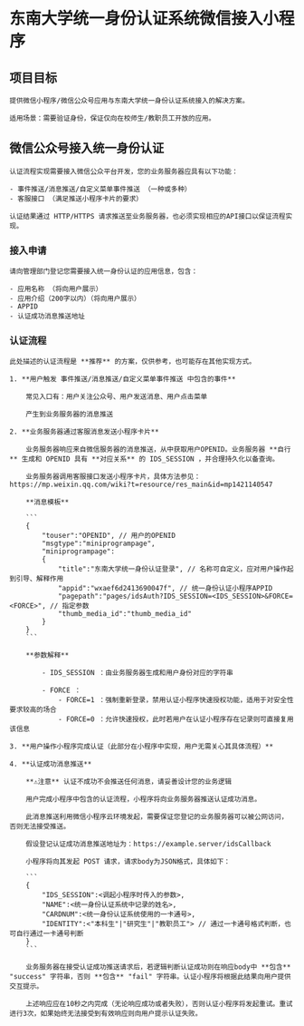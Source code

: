 # 东南大学统一身份认证系统微信接入小程序

## 项目目标

    提供微信小程序/微信公众号应用与东南大学统一身份认证系统接入的解决方案。

    适用场景：需要验证身份，保证仅向在校师生/教职员工开放的应用。


## 微信公众号接入统一身份认证

    认证流程实现需要接入微信公众平台开发，您的业务服务器应具有以下功能：

    - 事件推送/消息推送/自定义菜单事件推送 （一种或多种）
    - 客服接口 （满足推送小程序卡片的要求）

    认证结果通过 HTTP/HTTPS 请求推送至业务服务器，也必须实现相应的API接口以保证流程实现。

### 接入申请

    请向管理部门登记您需要接入统一身份认证的应用信息，包含：

    - 应用名称 （将向用户展示）
    - 应用介绍（200字以内）（将向用户展示）
    - APPID
    - 认证成功消息推送地址

### 认证流程

    此处描述的认证流程是 **推荐** 的方案，仅供参考，也可能存在其他实现方式。

    1. **用户触发 事件推送/消息推送/自定义菜单事件推送 中包含的事件**

        常见入口有：用户关注公众号、用户发送消息、用户点击菜单

        产生到业务服务器的消息推送

    2. **业务服务器通过客服消息发送小程序卡片**

        业务服务器响应来自微信服务器的消息推送，从中获取用户OPENID。业务服务器 **自行** 生成和 OPENID 具有 **对应关系** 的 IDS_SESSION ，并合理持久化以备查询。

        业务服务器调用客服接口发送小程序卡片，具体方法参见：https://mp.weixin.qq.com/wiki?t=resource/res_main&id=mp1421140547

        **消息模板**

        ```
        {
            "touser":"OPENID", // 用户的OPENID
            "msgtype":"miniprogrampage",
            "miniprogrampage":
            {
                "title":"东南大学统一身份认证登录", // 名称可自定义，应对用户操作起到引导、解释作用
                "appid":"wxaef6d2413690047f", // 统一身份认证小程序APPID
                "pagepath":"pages/idsAuth?IDS_SESSION=<IDS_SESSION>&FORCE=<FORCE>", // 指定参数
                "thumb_media_id":"thumb_media_id"
            }
        }
        ```

        **参数解释**

            - IDS_SESSION ：由业务服务器生成和用户身份对应的字符串

            - FORCE ：
                - FORCE=1 ：强制重新登录，禁用认证小程序快速授权功能，适用于对安全性要求较高的场合
                - FORCE=0 ：允许快速授权，此时若用户在认证小程序存在记录则可直接复用该信息

    3. **用户操作小程序完成认证（此部分在小程序中实现，用户无需关心其具体流程）**

    4. **认证成功消息推送**

        **⚠️注意** 认证不成功不会推送任何消息，请妥善设计您的业务逻辑

        用户完成小程序中包含的认证流程，小程序将向业务服务器推送认证成功消息。

        此消息推送利用微信小程序云环境发起，需要保证您登记的业务服务器可以被公网访问，否则无法接受推送。

        假设登记认证成功消息推送地址为：https://example.server/idsCallback

        小程序将向其发起 POST 请求，请求body为JSON格式，具体如下：

        ```
        {
            "IDS_SESSION":<调起小程序时传入的参数>,
            "NAME":<统一身份认证系统中记录的姓名>,
            "CARDNUM":<统一身份认证系统使用的一卡通号>,
            "IDENTITY":<"本科生"|"研究生"|"教职员工"> // 通过一卡通号格式判断，也可自行通过一卡通号判断
        }
        ```

        业务服务器在接受认证成功推送请求后，若逻辑判断认证成功则在响应body中 **包含** "success" 字符串，否则 **包含** "fail" 字符串。认证小程序将根据此结果向用户提供交互提示。

        上述响应应在10秒之内完成（无论响应成功或者失败），否则认证小程序将发起重试。重试进行3次，如果始终无法接受到有效响应则向用户提示认证失败。

